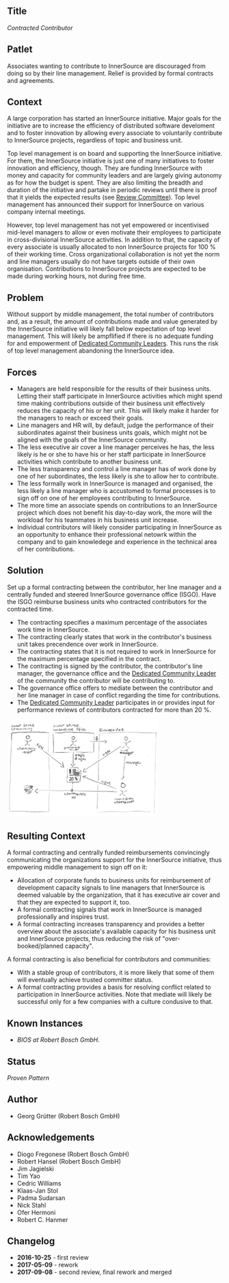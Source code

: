 ## Title

_Contracted Contributor_ 

## Patlet
Associates wanting to contribute to InnerSource are discouraged from doing so by their line management. Relief is provided by formal contracts and agreements.

## Context

A large corporation has started an InnerSource initiative. Major goals for the
initiative are to increase the efficiency of distributed software develoment
and to foster innovation by allowing every associate to voluntarily
contribute to InnerSource projects, regardless of topic and business unit.

Top level management is on board and supporting the InnerSource initiative. For
them, the InnerSource initiative is just one of many initiatives to foster
innovation and efficiency, though. They are funding InnerSource with money and
capacity for community leaders and are largely giving autonomy as for how the
budget is spent. They are also limiting the breadth and duration of the
initiative and partake in periodic reviews until there is proof that it yields
the expected results (see [Review Committee](review-committee.md)).  Top level
management has announced their support for InnerSource on various company
internal meetings.

However, top level management has not yet empowered or incentivised mid-level
managers to allow or even motivate their employees to participate in
cross-divisional InnerSource activities. In addition to that, the capacity of
every associate is usually allocated to non InnerSource projects for 100 % of
their working time. Cross organizational collaboration is not yet the norm and
line managers usually do not have targets outside of their own organisation.
Contributions to InnerSource projects are expected to be made during working
hours, not during free time.

## Problem

Without support by middle management, the total number of contributors and, as
a result, the amount of contributions made and value generated by the
InnerSource initiative will likely fall below expectation of top level
management. This will likely be ampflified if there is no adequate funding for
and empowerment of [Dedicated Community Leaders](dedicated-community-leader.md).
This runs the risk of top level management abandoning the InnerSource idea.

## Forces

- Managers are held responsible for the results of their business units.
  Letting their staff participate in InnerSource activities which might spend
  time making contributions outside of their business unit effectively reduces
  the capacity of his or her unit. This will likely make it harder for the
  managers to reach or exceed their goals.
- Line managers and HR will, by default, judge the performance of their
  subordinates against their business units goals, which might not be aligned
  with the goals of the InnerSource community. 
- The less executive air cover a line manager perceives he has, the less likely
  is he or she to have his or her staff participate in InnerSource activities
  which contribute to another business unit.
- The less transparency and control a line manager has of work done by one of
  her subordinates, the less likely is she to allow her to contribute. 
- The less formally work in InnerSource is managed and organised, the less
  likely a line manager who is accustomed to formal processes is to sign off on
  one of her employees contributing to InnerSource.
- The more time an associate spends on contributions to an InnerSource project
  which does not benefit his day-to-day work, the more will the workload for
  his teammates in his business unit increase.
- Individual contributors will likely consider participating in InnerSource
  as an opportunity to enhance their professional netowrk within the company 
  and to gain knowledege and experience in the technical area of her 
  contributions.

## Solution

Set up a formal contracting between the contributor, her line manager and a
centrally funded and steered InnerSource governance office (ISGO). Have the
ISGO reimburse business units who contracted contributors for the contracted
time. 

- The contracting specifies a maximum percentage of the associates work time in
  InnerSource. 
- The contracting clearly states that work in the contributor's business unit
  takes precendence over work in InnerSource.
- The contracting states that it is not required to work in InnerSource for the
  maximum percentage specified in the contract.
- The contracting is signed by the contributor, the contributor's line manager,
  the governance office and the [Dedicated Community
  Leader](dedicated-community-leader.md) of the community the contributor will
  be contributing to.
- The governance office offers to mediate between the contributor and her line
  manager in case of conflict regarding the time for contributions.
- The [Dedicated Community Leader](dedicated-community-leader.md) participates
  in or provides input for performance reviews of contributors contracted for
  more than 20 %.

<img alt="Contracted Contributor" src="/assets/img/contracted-contributor.png" width="70%">

## Resulting Context

A formal contracting and centrally funded reimbursements convincingly
communicating the organizations support for the InnerSource initiative, thus 
empowering middle management to sign off on it:

- Allocation of corporate funds to business units for reimbursement of
  development capacity signals to line managers that InnerSource is deemed
  valuable by the organization, that it has executive air cover and that they
  are expected to support it, too.
- A formal contracting signals that work in InnerSource is managed 
  professionally and inspires trust.
- A formal contracting increases transparency and provides a better overview
  about the associate's available capacity for his business unit and
  InnerSource projects, thus reducing the risk of "over-booked/planned
  capacity".

A formal contracting is also beneficial for contributors and communities:

- With a stable group of contributors, it is more likely that some of them will
  eventually achieve trusted committer status.
- A formal contracting provides a basis for resolving conflict related to
  participation in InnerSource activities. Note that mediate will likely be
  successful only for a few companies with a culture condusive to that.

## Known Instances

- _BIOS at Robert Bosch GmbH_. 

## Status

_Proven Pattern_

## Author

- Georg Grütter (Robert Bosch GmbH)

## Acknowledgements

- Diogo Fregonese (Robert Bosch GmbH)
- Robert Hansel (Robert Bosch GmbH)
- Jim Jagielski
- Tim Yao
- Cedric Williams
- Klaas-Jan Stol
- Padma Sudarsan
- Nick Stahl
- Ofer Hermoni
- Robert C. Hanmer

## Changelog

- **2016-10-25** - first review
- **2017-05-09** - rework
- **2017-09-08** - second review, final rework and merged
